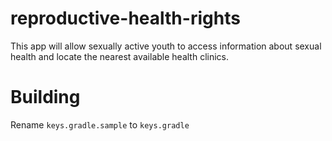 reproductive-health-rights
==========================

This app will allow sexually active youth to access information about sexual health and locate the nearest available health clinics.


Building
========
Rename ```keys.gradle.sample``` to ```keys.gradle```
